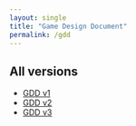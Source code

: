 ```yaml
---
layout: single
title: "Game Design Document"
permalink: /gdd
---
```


<object data="/sortica/assets/pdfs/gdd_latest.pdf" width="1000px" height="1000px" type="application/pdf"></object>

<h2>All versions</h2>
<ul>
  <li><a href="{{ site.baseurl }}/assets/pdfs/gdd_v1.pdf" target="_blank">GDD v1</a></li>
  <li><a href="{{ site.baseurl }}/assets/pdfs/gdd_v2.pdf" target="_blank">GDD v2</a></li>
  <li><a href="{{ site.baseurl }}/assets/pdfs/gdd_v3.pdf" target="_blank">GDD v3</a></li>
</ul>